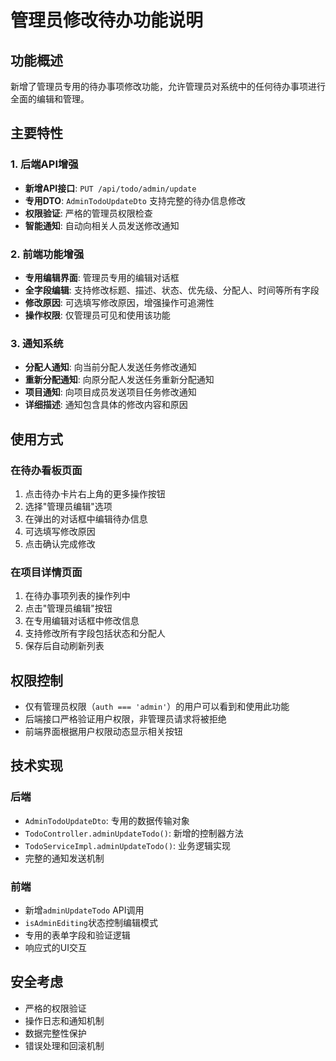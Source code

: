 # 管理员修改待办功能说明

## 功能概述

新增了管理员专用的待办事项修改功能，允许管理员对系统中的任何待办事项进行全面的编辑和管理。

## 主要特性

### 1. 后端API增强
- **新增API接口**: `PUT /api/todo/admin/update`
- **专用DTO**: `AdminTodoUpdateDto` 支持完整的待办信息修改
- **权限验证**: 严格的管理员权限检查
- **智能通知**: 自动向相关人员发送修改通知

### 2. 前端功能增强
- **专用编辑界面**: 管理员专用的编辑对话框
- **全字段编辑**: 支持修改标题、描述、状态、优先级、分配人、时间等所有字段
- **修改原因**: 可选填写修改原因，增强操作可追溯性
- **操作权限**: 仅管理员可见和使用该功能

### 3. 通知系统
- **分配人通知**: 向当前分配人发送任务修改通知
- **重新分配通知**: 向原分配人发送任务重新分配通知
- **项目通知**: 向项目成员发送项目任务修改通知
- **详细描述**: 通知包含具体的修改内容和原因

## 使用方式

### 在待办看板页面
1. 点击待办卡片右上角的更多操作按钮
2. 选择"管理员编辑"选项
3. 在弹出的对话框中编辑待办信息
4. 可选填写修改原因
5. 点击确认完成修改

### 在项目详情页面
1. 在待办事项列表的操作列中
2. 点击"管理员编辑"按钮
3. 在专用编辑对话框中修改信息
4. 支持修改所有字段包括状态和分配人
5. 保存后自动刷新列表

## 权限控制
- 仅有管理员权限（`auth === 'admin'`）的用户可以看到和使用此功能
- 后端接口严格验证用户权限，非管理员请求将被拒绝
- 前端界面根据用户权限动态显示相关按钮

## 技术实现

### 后端
- `AdminTodoUpdateDto`: 专用的数据传输对象
- `TodoController.adminUpdateTodo()`: 新增的控制器方法
- `TodoServiceImpl.adminUpdateTodo()`: 业务逻辑实现
- 完整的通知发送机制

### 前端
- 新增`adminUpdateTodo` API调用
- `isAdminEditing`状态控制编辑模式
- 专用的表单字段和验证逻辑
- 响应式的UI交互

## 安全考虑
- 严格的权限验证
- 操作日志和通知机制
- 数据完整性保护
- 错误处理和回滚机制 